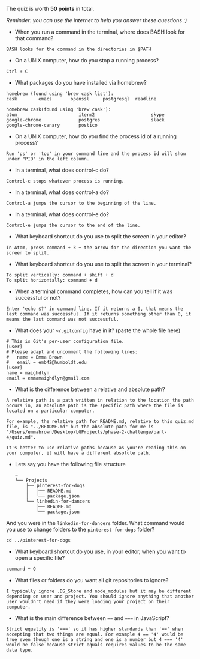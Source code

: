 The quiz is worth __50 points__ in total.

_Reminder: you can use the internet to help you answer these questions :)_

- When you run a command in the terminal, where does BASH look for that command?

```
BASH looks for the command in the directories in $PATH
```

- On a UNIX computer, how do you stop a running process?

```
Ctrl + C
```

- What packages do you have installed via homebrew?

```
homebrew (found using 'brew cask list'):
cask		emacs		openssl		postgresql	readline

homebrew cask(found using 'brew cask'):
atom                       iterm2                     skype
google-chrome              postgres                   slack
google-chrome-canary       postico

```

- On a UNIX computer, how do you find the process id of a running process?

```
Run 'ps' or 'top' in your command line and the process id will show under "PID" in the left column.
```

- In a terminal, what does control-c do?

```
Control-c stops whatever process is running.
```

- In a terminal, what does control-a do?

```
Control-a jumps the cursor to the beginning of the line.
```

- In a terminal, what does control-e do?

```
Control-e jumps the cursor to the end of the line.
```

- What keyboard shortcut do you use to split the screen in your editor?

```
In Atom, press command + k + the arrow for the direction you want the screen to split.
```

- What keyboard shortcut do you use to split the screen in your terminal?

```
To split vertically: command + shift + d
To split horizontally: command + d
```

- When a terminal command completes, how can you tell if it was successful or not?

```
Enter 'echo $?' in command line. If it returns a 0, that means the last command was successful. If it returns something other than 0, it means the last command was not successful.
```

- What does your `~/.gitconfig` have in it? (paste the whole file here)

```
# This is Git's per-user configuration file.
[user]
# Please adapt and uncomment the following lines:
#	name = Emma Brown
#	email = emb42@humboldt.edu
[user]
name = maighdlyn
email = emmamaighdlyn@gmail.com
```

- What is the difference between a relative and absolute path?

```
A relative path is a path written in relation to the location the path occurs in, an absolute path is the specific path where the file is located on a particular computer.

For example, the relative path for README.md, relative to this quiz.md file, is "../README.md" but the absolute path for me is "/Users/emmabrown/Desktop/LGProjects/phase-2-challenge/part-4/quiz.md".

It's better to use relative paths because as you're reading this on your computer, it will have a different absolute path.
```

- Lets say you have the following file structure

  ```
  ~
  └── Projects
      ├── pinterest-for-dogs
      │   ├── README.md
      │   └── package.json
      └── linkedin-for-dancers
          ├── README.md
          └── package.json
  ```

And you were in the `linkedin-for-dancers` folder. What command would you use to change folders to the `pinterest-for-dogs` folder?

```
cd ../pinterest-for-dogs
```

- What keyboard shortcut do you use, in your editor, when you want to open a specific file?

```
command + O
```

- What files or folders do you want all git repositories to ignore?

```
I typically ignore .DS_Store and node_modules but it may be different depending on user and project. You should ignore anything that another user wouldn't need if they were loading your project on their computer.
```

- What is the main difference between `==` and `===` in JavaScript?

```
Strict equality is '===' so it has higher standards than '==' when accepting that two things are equal. For example 4 == '4' would be true even though one is a string and one is a number but 4 === '4' would be false because strict equals requires values to be the same data type.
```

